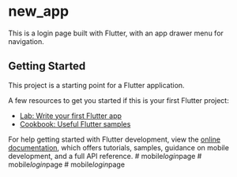 # new_app

This is a login page built with Flutter, with an app drawer menu for navigation.

## Getting Started

This project is a starting point for a Flutter application.

A few resources to get you started if this is your first Flutter project:

- [Lab: Write your first Flutter app](https://docs.flutter.dev/get-started/codelab)
- [Cookbook: Useful Flutter samples](https://docs.flutter.dev/cookbook)

For help getting started with Flutter development, view the
[online documentation](https://docs.flutter.dev/), which offers tutorials,
samples, guidance on mobile development, and a full API reference.
#   m o b i l e _ l o g i n _ p a g e 
 
 #   m o b i l e _ l o g i n _ p a g e 
 
 #   m o b i l e _ l o g i n _ p a g e 
 
 